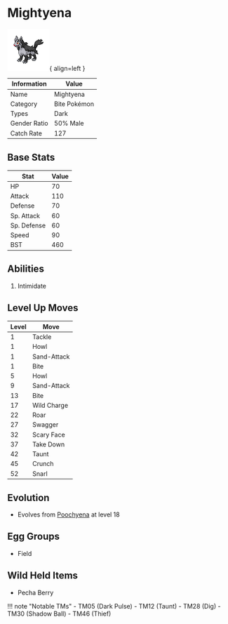 # Mightyena

![Mightyena](../images/pokemon/262.png){ align=left }

| Information | Value |
|------------|--------|
| Name | Mightyena |
| Category | Bite Pokémon |
| Types | Dark |
| Gender Ratio | 50% Male |
| Catch Rate | 127 |

## Base Stats

| Stat | Value |
|------|-------|
| HP | 70 |
| Attack | 110 |
| Defense | 70 |
| Sp. Attack | 60 |
| Sp. Defense | 60 |
| Speed | 90 |
| BST | 460 |

## Abilities
1. Intimidate

## Level Up Moves
| Level | Move |
|-------|------|
| 1 | Tackle |
| 1 | Howl |
| 1 | Sand-Attack |
| 1 | Bite |
| 5 | Howl |
| 9 | Sand-Attack |
| 13 | Bite |
| 17 | Wild Charge |
| 22 | Roar |
| 27 | Swagger |
| 32 | Scary Face |
| 37 | Take Down |
| 42 | Taunt |
| 45 | Crunch |
| 52 | Snarl |

## Evolution
- Evolves from [Poochyena](261-poochyena.md) at level 18

## Egg Groups
- Field

## Wild Held Items
- Pecha Berry

!!! note "Notable TMs"
    - TM05 (Dark Pulse)
    - TM12 (Taunt)
    - TM28 (Dig)
    - TM30 (Shadow Ball)
    - TM46 (Thief)
